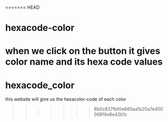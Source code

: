 <<<<<<< HEAD
# hexacode-color
 when we click on the button it gives color name and its hexa code values 
=======
# hexacode_color
this website will give us the hexacolor-code  of each color 
>>>>>>> 8b0c837fbf0e865aa1b20a7e450068f6e8e42b1c
